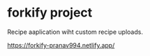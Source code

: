 # forkify project

Recipe aaplication wiht custom recipe uploads.

https://forkify-pranav994.netlify.app/
